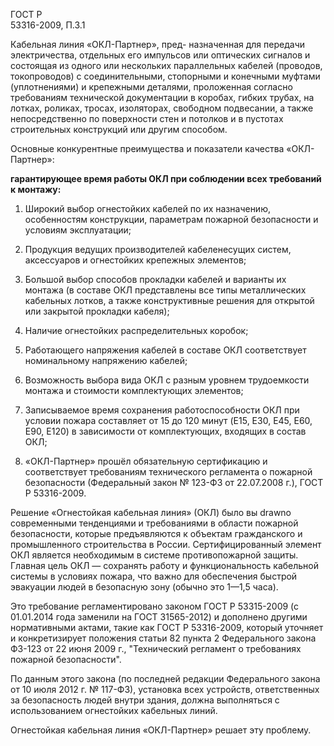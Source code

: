 ГОСТ Р  
53316-2009, 
П.3.1

Кабельная линия «ОКЛ-Партнер», пред-
назначенная для передачи электричества, отдельных его импульсов или оптических сигналов и состоящая из одного или нескольких параллельных кабелей (проводов, токопроводов) с соединительными, стопорными и конечными муфтами (уплотнениями) и крепежными деталями, проложенная согласно требованиям технической документации в коробах, гибких трубах, на лотках, роликах, тросах, изоляторах, свободном подвесании, а также непосредственно по поверхности стен и потолков и в пустотах строительных конструкций или другим способом.

Основные конкурентные преимущества и показатели качества «ОКЛ-Партнер»:

<b>гарантирующее время работы ОКЛ при соблюдении всех требований к монтажу:</b>

1. Широкий выбор огнестойких кабелей по их назначению, особенностям конструкции, параметрам пожарной безопасности и условиям эксплуатации;

2. Продукция ведущих производителей кабеленесущих систем, аксессуаров и огнестойких крепежных элементов;

3. Большой выбор способов прокладки кабелей и варианты их монтажа (в составе ОКЛ представлены все типы металлических кабельных лотков, а также конструктивные решения для открытой или закрытой прокладки кабеля);

4. Наличие огнестойких распределительных коробок;

5. Работающего напряжения кабелей в составе ОКЛ соответствует номинальному напряжению кабелей;

6. Возможность выбора вида ОКЛ с разным уровнем трудоемкости монтажа и стоимости комплектующих элементов;

7. Записываемое время сохранения работоспособности ОКЛ при условии пожара составляет от 15 до 120 минут (E15, E30, E45, Е60, Е90, Е120) в зависимости от комплектующих, входящих в состав ОКЛ;

8. «ОКЛ-Партнер» прошёл обязательную сертификацию и соответствует требованиям технического регламента о пожарной безопасности (Федеральный закон № 123-ФЗ от 22.07.2008 г.), ГОСТ Р 53316-2009.

Решение «Огнестойкая кабельная линия» (ОКЛ) было вы drawnо современными тенденциями и требованиями в области пожарной безопасности, которые предъявляются к объектам гражданского и промышленного строительства в России. Сертифицированный элемент ОКЛ является необходимым в системе противопожарной защиты. Главная цель ОКЛ — сохранять работу и функциональность кабельной системы в условиях пожара, что важно для обеспечения быстрой эвакуации людей в безопасную зону (обычно это 1—1,5 часа). 

Это требование регламентировано законом ГОСТ Р 53315-2009 (с 01.01.2014 года заменили на ГОСТ 31565-2012) и дополнено другими нормативными актами, такие как ГОСТ Р 53316-2009, который уточняет и конкретизирует положения статьи 82 пункта 2 Федерального закона ФЗ-123 от 22 июня 2009 г., "Технический регламент о требованиях пожарной безопасности".  

По данным этого закона (по последней редакции Федерального закона от 10 июля 2012 г. № 117-ФЗ), установка всех устройств, ответственных за безопасность людей внутри здания, должна выполняться с использованием огнестойких кабельных линий. 

Огнестойкая кабельная линия «ОКЛ-Партнер» решает эту проблему. 
